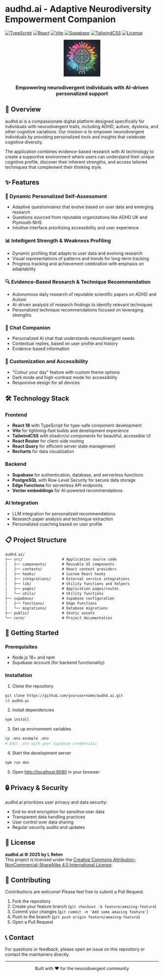 # audhd.ai - Adaptive Neurodiversity Empowerment Companion

[![TypeScript](https://img.shields.io/badge/TypeScript-4.9.5-blue.svg)](https://www.typescriptlang.org/)
[![React](https://img.shields.io/badge/React-18.3.1-blue.svg)](https://reactjs.org/)
[![Vite](https://img.shields.io/badge/Vite-5.4.19-brightgreen.svg)](https://vitejs.dev/)
[![Supabase](https://img.shields.io/badge/Supabase-2.49.4-green.svg)](https://supabase.io/)
[![TailwindCSS](https://img.shields.io/badge/Tailwind-3.4.11-blueviolet.svg)](https://tailwindcss.com/)
[![License](https://img.shields.io/badge/License-CC%20BY--NC--SA%204.0-lightgrey.svg)](https://creativecommons.org/licenses/by-nc-sa/4.0/)

<div align="center">
  <img src="/public/lovable-uploads/7ad3926c-6b1e-49e0-8dc6-5430f621384e.png" alt="audhd.ai logo" width="120" />
  <h3>Empowering neurodivergent individuals with AI-driven personalized support</h3>
</div>

## 🌟 Overview

audhd.ai is a compassionate digital platform designed specifically for individuals with neurodivergent traits, including ADHD, autism, dyslexia, and other cognitive variations. Our mission is to empower neurodivergent individuals by providing personalized tools and insights that celebrate cognitive diversity.

The application combines evidence-based research with AI technology to create a supportive environment where users can understand their unique cognitive profile, discover their inherent strengths, and access tailored techniques that complement their thinking style.

## ✨ Features

### 🧠 Dynamic Personalized Self-Assessment
- Adaptive questionnaires that evolve based on user data and emerging research
- Questions sourced from reputable organizations like ADHD UK and Plymouth NHS
- Intuitive interface prioritizing accessibility and user experience

### 📊 Intelligent Strength & Weakness Profiling
- Dynamic profiling that adapts to user data and evolving research
- Visual representations of patterns and trends for long-term tracking
- Progress tracking and achievement celebration with emphasis on adaptability

### 🔍 Evidence-Based Research & Technique Recommendation
- Autonomous daily research of reputable scientific papers on ADHD and Autism
- AI-driven analysis of research findings to identify relevant techniques
- Personalized technique recommendations focused on leveraging strengths

### 💬 Chat Companion
- Personalized AI chat that understands neurodivergent needs
- Contextual replies, based on user profile and history
- Evidence-based information

### 🎨 Customization and Accessibility
- "Colour your day" feature with custom theme options
- Dark mode and high-contrast mode for accessibility
- Responsive design for all devices

## 🛠️ Technology Stack

### Frontend
- **React 18** with TypeScript for type-safe component development
- **Vite** for lightning-fast builds and development experience
- **TailwindCSS** with shadcn/ui components for beautiful, accessible UI
- **React Router** for client-side routing
- **React Query** for efficient server state management
- **Recharts** for data visualization

### Backend
- **Supabase** for authentication, database, and serverless functions
- **PostgreSQL** with Row-Level Security for secure data storage
- **Edge Functions** for serverless API endpoints
- **Vector embeddings** for AI-powered recommendations

### AI Integration
- LLM integration for personalized recommendations
- Research paper analysis and technique extraction
- Personalized coaching based on user profile

## 📋 Project Structure

```
audhd.ai/
├── src/                  # Application source code
│   ├── components/       # Reusable UI components
│   ├── contexts/         # React context providers
│   ├── hooks/            # Custom React hooks
│   ├── integrations/     # External service integrations
│   ├── lib/              # Utility functions and helpers
│   ├── pages/            # Application pages/routes
│   └── utils/            # Utility functions
├── supabase/             # Supabase configuration
│   ├── functions/        # Edge Functions
│   └── migrations/       # Database migrations
├── public/               # Static assets
└── core/                 # Project documentation
```

## 🚀 Getting Started

### Prerequisites
- Node.js 18+ and npm
- Supabase account (for backend functionality)

### Installation

1. Clone the repository
```bash
git clone https://github.com/yourusername/audhd.ai.git
cd audhd.ai
```

2. Install dependencies
```bash
npm install
```

3. Set up environment variables
```bash
cp .env.example .env
# Edit .env with your Supabase credentials
```

4. Start the development server
```bash
npm run dev
```

5. Open [http://localhost:8080](http://localhost:8080) in your browser

## 🔒 Privacy & Security

audhd.ai prioritizes user privacy and data security:

- End-to-end encryption for sensitive user data
- Transparent data handling practices
- User control over data sharing
- Regular security audits and updates

## 📄 License

**audhd.ai © 2025 by L Rehm**  
This project is licensed under the [Creative Commons Attribution-NonCommercial-ShareAlike 4.0 International License](https://creativecommons.org/licenses/by-nc-sa/4.0/legalcode).

## 🤝 Contributing

Contributions are welcome! Please feel free to submit a Pull Request.

1. Fork the repository
2. Create your feature branch (`git checkout -b feature/amazing-feature`)
3. Commit your changes (`git commit -m 'Add some amazing feature'`)
4. Push to the branch (`git push origin feature/amazing-feature`)
5. Open a Pull Request

## 📞 Contact

For questions or feedback, please open an issue on this repository or contact the maintainers directly.

---

<div align="center">
  <p>Built with ❤️ for the neurodivergent community</p>
</div>